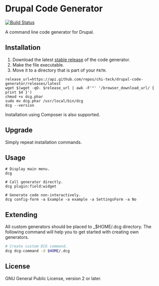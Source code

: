 # Drupal Code Generator

[![Build Status](https://travis-ci.org/Chi-teck/drupal-code-generator.svg?branch=master)](https://travis-ci.org/Chi-teck/drupal-code-generator)

A command line code generator for Drupal.

## Installation

1. Download the latest [stable release](https://github.com/Chi-teck/drupal-code-generator/releases/latest) of the code generator.
2. Make the file executable.
3. Move it to a directory that is part of your `PATH`.

```shell
release_url=https://api.github.com/repos/chi-teck/drupal-code-generator/releases/latest
wget $(wget -qO- $release_url | awk -F'"' '/browser_download_url/ { print $4 }')
chmod +x dcg.phar
sudo mv dcg.phar /usr/local/bin/dcg
dcg --version
```
Installation using Composer is also supported.

## Upgrade
Simply repeat installation commands.

## Usage
```shell
# Display main menu.
dcg

# Call generator directly.
dcg plugin:field:widget

# Generate code non-interactively.
dcg config-form -a Example -a example -a SettingsForm -a No
```
## Extending
All custom generators should be placed to _$HOME/.dcg directory. The following command will help you to get started with creating own generators.
```bash
# Create custom DCG command.
dcg dcg-command -d $HOME/.dcg
```
## License
GNU General Public License, version 2 or later.
